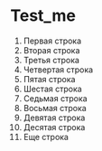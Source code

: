 # Test_me
1. Первая строка
2. Вторая строка
3. Третья строка
4. Четвертая строка
5. Пятая строка
6. Шестая строка
7. Седьмая строка
8. Восьмая строка
9. Девятая строка
10. Десятая строка
11. Еще строка
